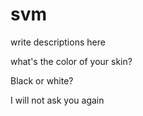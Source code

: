 # svm
write descriptions here

what's the color of your skin?

Black or white?

I will not ask you again
